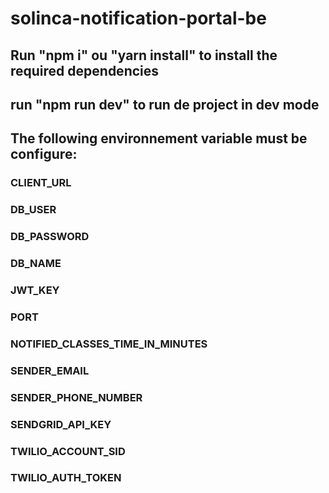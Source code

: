 # solinca-notification-portal-be

## Run "npm i" ou "yarn install" to install the required dependencies
## run "npm run dev" to run de project in dev mode

## The following environnement variable must be configure:
### CLIENT_URL
### DB_USER
### DB_PASSWORD
### DB_NAME
### JWT_KEY
### PORT
### NOTIFIED_CLASSES_TIME_IN_MINUTES
### SENDER_EMAIL
### SENDER_PHONE_NUMBER
### SENDGRID_API_KEY
### TWILIO_ACCOUNT_SID
### TWILIO_AUTH_TOKEN
